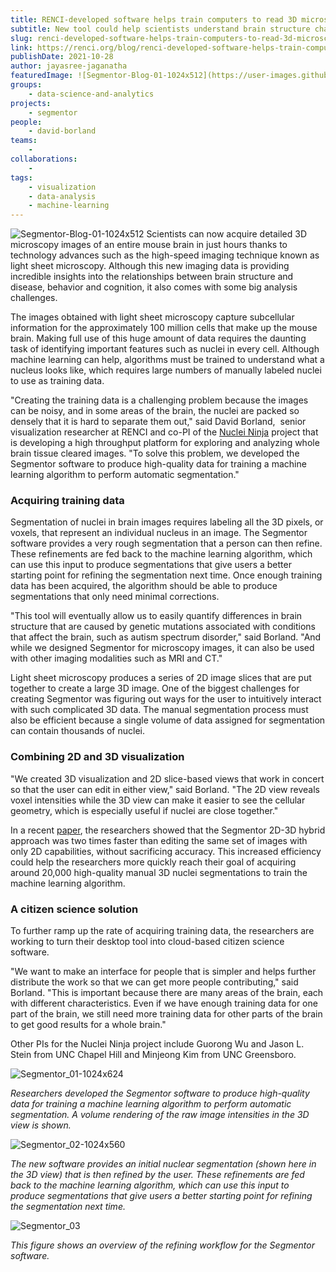 ```yaml
---
title: RENCI-developed software helps train computers to read 3D microscopy images of the brain
subtitle: New tool could help scientists understand brain structure changes underlying conditions such as autism
slug: renci-developed-software-helps-train-computers-to-read-3d-microscopy-images-of-the-brain
link: https://renci.org/blog/renci-developed-software-helps-train-computers-to-read-3d-microscopy-images-of-the-brain/
publishDate: 2021-10-28
author: jayasree-jaganatha
featuredImage: ![Segmentor-Blog-01-1024x512](https://user-images.githubusercontent.com/68300939/158505918-7ca2869e-de99-4249-9c9f-50e80440539f.png)
groups:
    - data-science-and-analytics
projects:
    - segmentor
people:
    - david-borland
teams: 
    - 
collaborations:
    - 
tags:
    - visualization
    - data-analysis
    - machine-learning
---
```


![Segmentor-Blog-01-1024x512](https://user-images.githubusercontent.com/68300939/158505918-7ca2869e-de99-4249-9c9f-50e80440539f.png)
Scientists can now acquire detailed 3D microscopy images of an entire mouse brain in just hours thanks to technology advances such as the high-speed imaging technique known as light sheet microscopy. Although this new imaging data is providing incredible insights into the relationships between brain structure and disease, behavior and cognition, it also comes with some big analysis challenges.

The images obtained with light sheet microscopy capture subcellular information for the approximately 100 million cells that make up the mouse brain. Making full use of this huge amount of data requires the daunting task of identifying important features such as nuclei in every cell. Although machine learning can help, algorithms must be trained to understand what a nucleus looks like, which requires large numbers of manually labeled nuclei to use as training data.

"Creating the training data is a challenging problem because the images can be noisy, and in some areas of the brain, the nuclei are packed so densely that it is hard to separate them out," said David Borland,  senior visualization researcher at RENCI and co-PI of the [Nuclei Ninja](https://www.nucleininja.org/) project that is developing a high throughput platform for exploring and analyzing whole brain tissue cleared images. "To solve this problem, we developed the Segmentor software to produce high-quality data for training a machine learning algorithm to perform automatic segmentation."

### Acquiring training data

Segmentation of nuclei in brain images requires labeling all the 3D pixels, or voxels, that represent an individual nucleus in an image. The Segmentor software provides a very rough segmentation that a person can then refine. These refinements are fed back to the machine learning algorithm, which can use this input to produce segmentations that give users a better starting point for refining the segmentation next time. Once enough training data has been acquired, the algorithm should be able to produce segmentations that only need minimal corrections.

"This tool will eventually allow us to easily quantify differences in brain structure that are caused by genetic mutations associated with conditions that affect the brain, such as autism spectrum disorder," said Borland. "And while we designed Segmentor for microscopy images, it can also be used with other imaging modalities such as MRI and CT."

Light sheet microscopy produces a series of 2D image slices that are put together to create a large 3D image. One of the biggest challenges for creating Segmentor was figuring out ways for the user to intuitively interact with such complicated 3D data. The manual segmentation process must also be efficient because a single volume of data assigned for segmentation can contain thousands of nuclei.

### Combining 2D and 3D visualization

"We created 3D visualization and 2D slice-based views that work in concert so that the user can edit in either view," said Borland. "The 2D view reveals voxel intensities while the 3D view can make it easier to see the cellular geometry, which is especially useful if nuclei are close together."

In a recent [paper](https://bmcbioinformatics.biomedcentral.com/articles/10.1186/s12859-021-04202-8), the researchers showed that the Segmentor 2D-3D hybrid approach was two times faster than editing the same set of images with only 2D capabilities, without sacrificing accuracy. This increased efficiency could help the researchers more quickly reach their goal of acquiring around 20,000 high-quality manual 3D nuclei segmentations to train the machine learning algorithm.

### A citizen science solution

To further ramp up the rate of acquiring training data, the researchers are working to turn their desktop tool into cloud-based citizen science software.

"We want to make an interface for people that is simpler and helps further distribute the work so that we can get more people contributing," said Borland. "This is important because there are many areas of the brain, each with different characteristics. Even if we have enough training data for one part of the brain, we still need more training data for other parts of the brain to get good results for a whole brain."

Other PIs for the Nuclei Ninja project include Guorong Wu and Jason L. Stein from UNC Chapel Hill and Minjeong Kim from UNC Greensboro.

![Segmentor_01-1024x624](https://user-images.githubusercontent.com/68300939/158507590-352ab9c0-d6f6-4bdc-9dbe-905a1e068d16.png)

*Researchers developed the Segmentor software to produce high-quality data for training a machine learning algorithm to perform automatic segmentation. A volume rendering of the raw image intensities in the 3D view is shown.*

![Segmentor_02-1024x560](https://user-images.githubusercontent.com/68300939/158507636-9675c8d6-5802-4111-998e-3fb2a8ded598.png)

*The new software provides an initial nuclear segmentation (shown here in the 3D view) that is then refined by the user. These refinements are fed back to the machine learning algorithm, which can use this input to produce segmentations that give users a better starting point for refining the segmentation next time.*

![Segmentor_03](https://user-images.githubusercontent.com/68300939/158507682-ffb577ab-4ad3-499f-90a2-fd34faaeb86f.png)

*This figure shows an overview of the refining workflow for the Segmentor software.*
